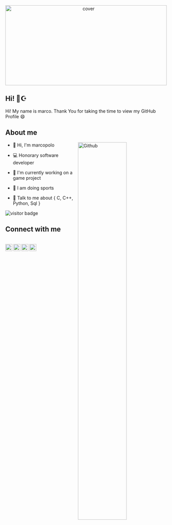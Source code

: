 <div align="center">
<img width="100%" height = "250px" src="https://technosoftacademy.io/wp-content/uploads/2018/08/web-developement-banner.png" alt="cover" />
</div>

## Hi! 👋☪
Hi! My name is marco. Thank You for taking the time to view my GitHub Profile 😄

## About me
<img width="55%" align="right" alt="Github" src="https://raw.githubusercontent.com/onimur/.github/master/.resources/git-header.svg" />

- 👋 Hi, I'm marcopolo

- 💻 Honorary software developer 

- 🔭 I'm currently working on a game project

- 💪 I am doing sports 

- 💬 Talk to me about { C, C++, Python, Sql }

<p>
<img src="https://visitor-badge.laobi.icu/badge?page_id=HackerWaSi" alt="visitor badge"/>
</p>

## Connect with me

<br/>
<a href="https://join.skype.com/invite/HNfpPHffUH9k">
  <img align="left" alt="Unnamed | Skype" width="22px" src="https://cdn.jsdelivr.net/npm/simple-icons@3.13.0/icons/skype.svg" />
</a>
<a href="https://www.facebook.com/marcopolo.3423/">
  <img align="left" alt="Unnamed | Facebook" width="22px" src="https://cdn.jsdelivr.net/npm/simple-icons@3.13.0/icons/facebook.svg" />
</a>
<a href="https://wa.me/+905469722430">
  <img align="left" alt="whatsapp" width="22px" src="https://cdn.jsdelivr.net/npm/simple-icons@3.5.0/icons/whatsapp.svg" />
</a>
<a href="https://discord.com/channels/@unnamed#1267">
  <img align="left" alt="Discord | unnamed#1267" width="22px" src="https://cdn.jsdelivr.net/npm/simple-icons@3.13.0/icons/discord.svg" />
</a>
<br/>
